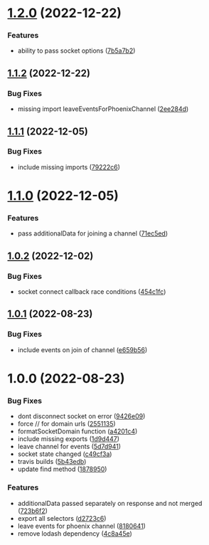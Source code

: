 # [1.2.0](https://github.com/trixtateam/phoenix-to-redux/compare/v1.1.2...v1.2.0) (2022-12-22)


### Features

* ability to pass socket options ([7b5a7b2](https://github.com/trixtateam/phoenix-to-redux/commit/7b5a7b24436d064f7f372d320960b64776f75db0))

## [1.1.2](https://github.com/trixtateam/phoenix-to-redux/compare/v1.1.1...v1.1.2) (2022-12-22)


### Bug Fixes

* missing import leaveEventsForPhoenixChannel ([2ee284d](https://github.com/trixtateam/phoenix-to-redux/commit/2ee284d3852e56682883cb2fe1f471a0333d9edf))

## [1.1.1](https://github.com/trixtateam/phoenix-to-redux/compare/v1.1.0...v1.1.1) (2022-12-05)


### Bug Fixes

* include missing imports ([79222c6](https://github.com/trixtateam/phoenix-to-redux/commit/79222c60aeeffaedfe27cfb621702ec7504c3897))

# [1.1.0](https://github.com/trixtateam/phoenix-to-redux/compare/v1.0.2...v1.1.0) (2022-12-05)


### Features

* pass additionalData for joining a channel ([71ec5ed](https://github.com/trixtateam/phoenix-to-redux/commit/71ec5ed3364508f4866a520730ee2bc5c3bffaeb))

## [1.0.2](https://github.com/trixtateam/phoenix-to-redux/compare/v1.0.1...v1.0.2) (2022-12-02)


### Bug Fixes

* socket connect callback race conditions ([454c1fc](https://github.com/trixtateam/phoenix-to-redux/commit/454c1fc9d6712b36ea86e7958b05bac738dd3edc))

## [1.0.1](https://github.com/trixtateam/phoenix-to-redux/compare/v1.0.0...v1.0.1) (2022-08-23)


### Bug Fixes

* include events on join of channel ([e659b56](https://github.com/trixtateam/phoenix-to-redux/commit/e659b56b1633cd01c0aaca836fcdaa33b60aa94b))

# 1.0.0 (2022-08-23)


### Bug Fixes

* dont disconnect socket on error ([9426e09](https://github.com/trixtateam/phoenix-to-redux/commit/9426e09fa8a36d317fdc998c7dbd8b488571f3d0))
* force // for domain urls ([2551135](https://github.com/trixtateam/phoenix-to-redux/commit/2551135251e640d1d4bcd20334a9fc04ff2955e2))
* formatSocketDomain function ([a4201c4](https://github.com/trixtateam/phoenix-to-redux/commit/a4201c44ced816a3a185057dcb76201b1fcc9f15))
* include missing exports ([1d9d447](https://github.com/trixtateam/phoenix-to-redux/commit/1d9d44776baed83a5a47184b4d367811fd17ef00))
* leave channel for events ([5d7d941](https://github.com/trixtateam/phoenix-to-redux/commit/5d7d941e81cacb5c060c4033501d9af111695066))
* socket state changed ([c49cf3a](https://github.com/trixtateam/phoenix-to-redux/commit/c49cf3a6f1fbbf1b4d1a8c07ab834a0f6feb7c5e))
* travis builds ([5b43edb](https://github.com/trixtateam/phoenix-to-redux/commit/5b43edbc5de084fbbefce5f30e9efe4a46ef76bc))
* update find method ([1878950](https://github.com/trixtateam/phoenix-to-redux/commit/1878950df2ee142b4af4e29d372c6b2c5b07afe8))


### Features

* additionalData passed separately on response and not merged ([723b6f2](https://github.com/trixtateam/phoenix-to-redux/commit/723b6f264ae654f2e851c847069141241eee99cd))
* export all selectors ([d2723c6](https://github.com/trixtateam/phoenix-to-redux/commit/d2723c6b1e708a2a600412f262a6eb954f5e7120))
* leave events for phoenix channel ([8180641](https://github.com/trixtateam/phoenix-to-redux/commit/81806418000ddbf38d6053476c8174b51703025a))
* remove lodash dependency ([4c8a45e](https://github.com/trixtateam/phoenix-to-redux/commit/4c8a45e0447b4bd8faebc98f1ad69ae8debc8bd6))
